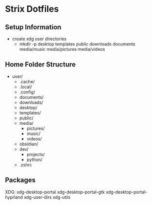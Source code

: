 # Strix Dotfiles

## Setup Information

- create xdg user directories
  - mkdir -p desktop templates public downloads documents media/music media/pictures media/videos

## Home Folder Structure

- user/
  - .cache/
  - .local/
  - .config/
  - documents/
  - downloads/
  - desktop/
  - templates/
  - public/
  - media/
    - pictures/
    - music/
    - videos/
  - obsidian/
  - dev/
    - projects/
    - python/
  - .zshrc

## Packages

XDG:
xdg-desktop-portal
xdg-desktop-portal-gtk
xdg-desktop-portal-hyprland
xdg-user-dirs
xdg-utils
